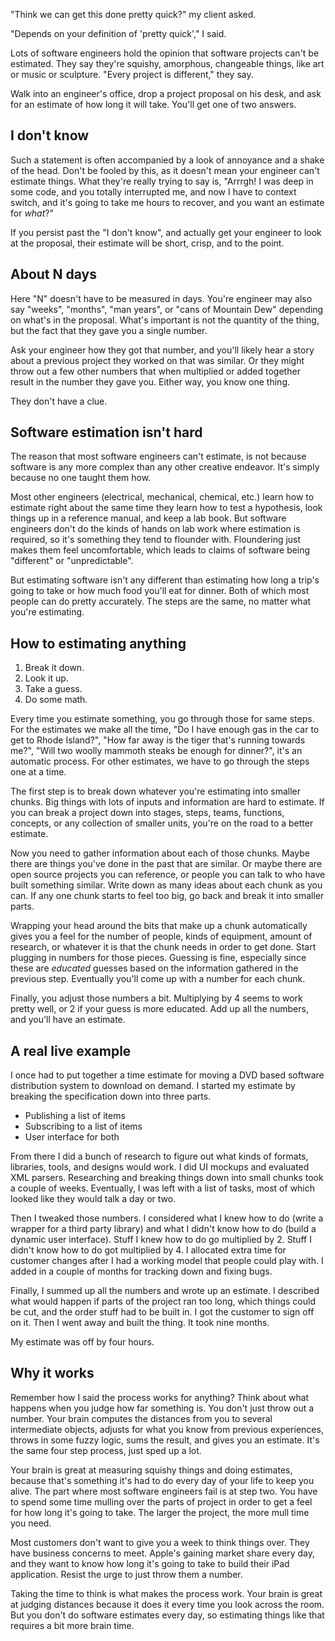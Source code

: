 <!--
title: Squishy things are hard to estimate, not impossible
date: 1 November 2010
slug: software-estimation
-->

"Think we can get this done pretty quick?" my client asked.

"Depends on your definition of 'pretty quick'," I said.

Lots of software engineers hold the opinion that software projects can't be
estimated. They say they're squishy, amorphous, changeable things, like art or
music or sculpture. "Every project is different," they say.

Walk into an engineer's office, drop a project proposal on his desk, and ask for
an estimate of how long it will take. You'll get one of two answers.

## I don't know ##

Such a statement is often accompanied by a look of annoyance and a shake of the
head. Don't be fooled by this, as it doesn't mean your engineer can't estimate
things. What they're really trying to say is, "Arrrgh! I was deep in some code,
and you totally interrupted me, and now I have to context switch, and it's going
to take me hours to recover, and you want an estimate for *what*?"

If you persist past the "I don't know", and actually get your engineer to look
at the proposal, their estimate will be short, crisp, and to the point.

## About N days ##

Here "N" doesn't have to be measured in days.  You're engineer may also say
"weeks", "months", "man years", or "cans of Mountain Dew" depending on what's in
the proposal. What's important is not the quantity of the thing, but the fact
that they gave you a single number.

Ask your engineer how they got that number, and you'll likely hear a story about
a previous project they worked on that was similar. Or they might throw out a
few other numbers that when multiplied or added together result in the number
they gave you. Either way, you know one thing.

They don't have a clue.

## Software estimation isn't hard ##

The reason that most software engineers can't estimate, is not because software
is any more complex than any other creative endeavor.  It's simply because no
one taught them how.

Most other engineers (electrical, mechanical, chemical, etc.) learn how to
estimate right about the same time they learn how to test a hypothesis, look
things up in a reference manual, and keep a lab book.  But software engineers
don't do the kinds of hands on lab work where estimation is required, so it's
something they tend to flounder with. Floundering just makes them feel
uncomfortable, which leads to claims of software being "different" or
"unpredictable".

But estimating software isn't any different than estimating how long a trip's
going to take or how much food you'll eat for dinner. Both of which most people
can do pretty accurately. The steps are the same, no matter what you're
estimating.

## How to estimating anything ##

1. Break it down.
2. Look it up.
3. Take a guess.
4. Do some math.

Every time you estimate something, you go through those for same steps.  For the
estimates we make all the time, "Do I have enough gas in the car to get to Rhode
Island?", "How far away is the tiger that's running towards me?", "Will two
woolly mammoth steaks be enough for dinner?", it's an automatic process.  For
other estimates, we have to go through the steps one at a time.

The first step is to break down whatever you're estimating into smaller chunks.
Big things with lots of inputs and information are hard to estimate. If you can
break a project down into stages, steps, teams, functions, concepts, or any
collection of smaller units, you're on the road to a better estimate.

Now you need to gather information about each of those chunks. Maybe there are
things you've done in the past that are similar. Or maybe there are open source
projects you can reference, or people you can talk to who have built something
similar. Write down as many ideas about each chunk as you can. If any one chunk
starts to feel too big, go back and break it into smaller parts.

Wrapping your head around the bits that make up a chunk automatically gives you
a feel for the number of people, kinds of equipment, amount of research, or
whatever it is that the chunk needs in order to get done.  Start plugging in
numbers for those pieces. Guessing is fine, especially since these are
*educated* guesses based on the information gathered in the previous step.
Eventually you'll come up with a number for each chunk.

Finally, you adjust those numbers a bit. Multiplying by 4 seems to work pretty
well, or 2 if your guess is more educated. Add up all the numbers, and you'll
have an estimate.

## A real live example ##

I once had to put together a time estimate for moving a DVD based software
distribution system to download on demand. I started my estimate by breaking the
specification down into three parts.

* Publishing a list of items
* Subscribing to a list of items
* User interface for both

From there I did a bunch of research to figure out what kinds of formats,
libraries, tools, and designs would work. I did UI mockups and evaluated XML
parsers. Researching and breaking things down into small chunks took a couple of
weeks. Eventually, I was left with a list of tasks, most of which looked like
they would talk a day or two.

Then I tweaked those numbers. I considered what I knew how to do (write a
wrapper for a third party library) and what I didn't know how to do (build a
dynamic user interface). Stuff I knew how to do go multiplied by 2. Stuff I
didn't know how to do got multiplied by 4. I allocated extra time for customer
changes after I had a working model that people could play with. I added in a
couple of months for tracking down and fixing bugs.

Finally, I summed up all the numbers and wrote up an estimate. I described what
would happen if parts of the project ran too long, which things could be cut,
and the order stuff had to be built in. I got the customer to sign off on it.
Then I went away and built the thing. It took nine months.

My estimate was off by four hours.

## Why it works ##

Remember how I said the process works for anything? Think about what happens
when you judge how far something is. You don't just throw out a number. Your
brain computes the distances from you to several intermediate objects, adjusts
for what you know from previous experiences, throws in some fuzzy logic, sums
the result, and gives you an estimate. It's the same four step process, just
sped up a lot.

Your brain is great at measuring squishy things and doing estimates, because
that's something it's had to do every day of your life to keep you alive. The
part where most software engineers fail is at step two. You have to spend some
time mulling over the parts of project in order to get a feel for how long it's
going to take. The larger the project, the more mull time you need.

Most customers don't want to give you a week to think things over.  They have
business concerns to meet. Apple's gaining market share every day, and they want
to know how long it's going to take to build their iPad application. Resist the
urge to just throw them a number.

Taking the time to think is what makes the process work. Your brain is great at
judging distances because it does it every time you look across the room. But
you don't do software estimates every day, so estimating things like that
requires a bit more brain time.
